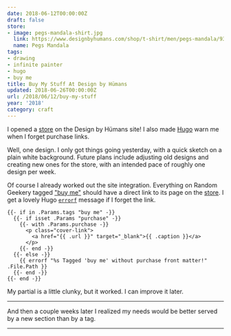```yaml
---
date: 2018-06-12T00:00:00Z
draft: false
store:
- image: pegs-mandala-shirt.jpg
  link: https://www.designbyhumans.com/shop/t-shirt/men/pegs-mandala/933514/
  name: Pegs Mandala
tags:
- drawing
- infinite painter
- hugo
- buy me
title: Buy My Stuff At Design by Hümans
updated: 2018-06-26T00:00:00Z
url: /2018/06/12/buy-my-stuff
year: '2018'
category: craft
---
```



I opened a [store][] on the Design by Hümans site! I also made [Hugo][] warn me when I forget purchase links.

[store]: https://www.designbyhumans.com/shop/randomgeek/
[Hugo]: /tags/hugo
<!-- TEASER_END -->

Well, one design. I only got things going yesterday, with a quick sketch on a plain white background. Future
plans include adjusting old designs and creating new ones for the store, with an intended pace of roughly one
design per week.

Of course I already worked out the site integration. Everything on Random Geekery tagged ["buy me"][] should
have a direct link to its page on the [store][]. I get a lovely Hugo [`errorf`][] message if I forget the link.

    {{- if in .Params.tags "buy me" -}}
      {{- if isset .Params "purchase" -}}
        {{- with .Params.purchase -}}
          <p class="cover-link">
            <a href="{{ .url }}" target="_blank">{{ .caption }}</a>
          </p>
        {{- end -}}
      {{- else -}}
        {{ errorf "%s Tagged 'buy me' without purchase front matter!" .File.Path }}
      {{- end -}}
    {{- end -}}

My partial is a little clunky, but it worked. I can improve it later.

****

And then a couple weeks later I realized my needs would be better served by a new section than by a tag.

****

["buy me"]: /tags/buy-me
[`errorf`]: http://gohugo.io/functions/errorf/


